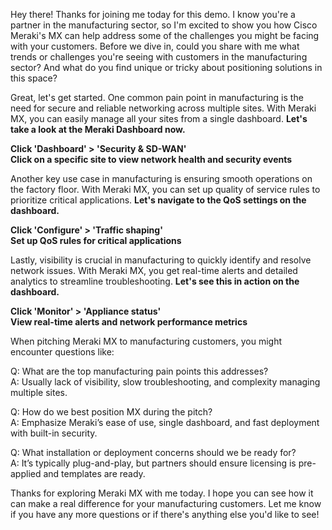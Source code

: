 Hey there! Thanks for joining me today for this demo. I know you're a partner in the manufacturing sector, so I'm excited to show you how Cisco Meraki's MX can help address some of the challenges you might be facing with your customers. Before we dive in, could you share with me what trends or challenges you're seeing with customers in the manufacturing sector? And what do you find unique or tricky about positioning solutions in this space?

Great, let's get started. One common pain point in manufacturing is the need for secure and reliable networking across multiple sites. With Meraki MX, you can easily manage all your sites from a single dashboard. **Let's take a look at the Meraki Dashboard now.**

**Click 'Dashboard' > 'Security & SD-WAN'**  
**Click on a specific site to view network health and security events**

Another key use case in manufacturing is ensuring smooth operations on the factory floor. With Meraki MX, you can set up quality of service rules to prioritize critical applications. **Let's navigate to the QoS settings on the dashboard.**

**Click 'Configure' > 'Traffic shaping'**  
**Set up QoS rules for critical applications**

Lastly, visibility is crucial in manufacturing to quickly identify and resolve network issues. With Meraki MX, you get real-time alerts and detailed analytics to streamline troubleshooting. **Let's see this in action on the dashboard.**

**Click 'Monitor' > 'Appliance status'**  
**View real-time alerts and network performance metrics**

When pitching Meraki MX to manufacturing customers, you might encounter questions like:

Q: What are the top manufacturing pain points this addresses?  
A: Usually lack of visibility, slow troubleshooting, and complexity managing multiple sites.

Q: How do we best position MX during the pitch?  
A: Emphasize Meraki’s ease of use, single dashboard, and fast deployment with built-in security.

Q: What installation or deployment concerns should we be ready for?  
A: It’s typically plug-and-play, but partners should ensure licensing is pre-applied and templates are ready.

Thanks for exploring Meraki MX with me today. I hope you can see how it can make a real difference for your manufacturing customers. Let me know if you have any more questions or if there's anything else you'd like to see!